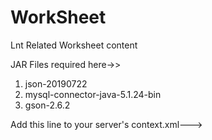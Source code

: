 # WorkSheet
Lnt Related Worksheet content

JAR Files required here->>

1. json-20190722
2. mysql-connector-java-5.1.24-bin
3. gson-2.6.2

Add this line to your server's context.xml--->
<CookieProcessor className="org.apache.tomcat.util.http.LegacyCookieProcessor" />
